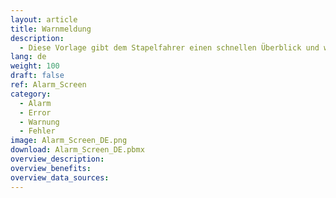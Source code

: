 ```yaml
---
layout: article
title: Warnmeldung
description: 
  - Diese Vorlage gibt dem Stapelfahrer einen schnellen Überblick und warnt bei Problemen mit einem blinkenden Alarm. Fügen Sie Ihre Datenquellen hinzu und überarbeiten Sie das Skript, um es für Ihre Bedürfnisse nutzen zu können.
lang: de
weight: 100
draft: false
ref: Alarm_Screen
category:
  - Alarm
  - Error
  - Warnung
  - Fehler
image: Alarm_Screen_DE.png
download: Alarm_Screen_DE.pbmx
overview_description:
overview_benefits:
overview_data_sources:
---
```

